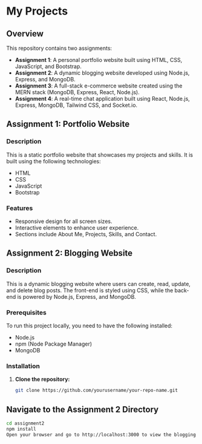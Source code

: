 # My Projects

## Overview
This repository contains two assignments:


- **Assignment 1**: A personal portfolio website built using HTML, CSS, JavaScript, and Bootstrap.
- **Assignment 2**: A dynamic blogging website developed using Node.js, Express, and MongoDB.
- **Assignment 3**: A full-stack e-commerce website created using the MERN stack (MongoDB, Express, React, Node.js).
- **Assignment 4**: A real-time chat application built using React, Node.js, Express, MongoDB, Tailwind CSS, and Socket.io.


## Assignment 1: Portfolio Website

### Description
This is a static portfolio website that showcases my projects and skills. It is built using the following technologies:

- HTML
- CSS
- JavaScript
- Bootstrap

### Features
- Responsive design for all screen sizes.
- Interactive elements to enhance user experience.
- Sections include About Me, Projects, Skills, and Contact.

## Assignment 2: Blogging Website

### Description
This is a dynamic blogging website where users can create, read, update, and delete blog posts. The front-end is styled using CSS, while the back-end is powered by Node.js, Express, and MongoDB.

### Prerequisites
To run this project locally, you need to have the following installed:

- Node.js
- npm (Node Package Manager)
- MongoDB

### Installation

1. **Clone the repository:**
   ```bash
   git clone https://github.com/yourusername/your-repo-name.git
## Navigate to the Assignment 2 Directory

```bash
cd assignment2
npm install
Open your browser and go to http://localhost:3000 to view the blogging website.
